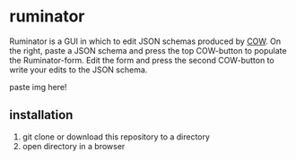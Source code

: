 # ruminator

Ruminator is a GUI in which to edit JSON schemas produced by [COW](http://csvw-converter.readthedocs.io/en/latest/#). On the right, paste a JSON schema and press the top COW-button to populate the Ruminator-form. Edit the form and press the second COW-button to write your edits to the JSON schema.

paste img here!

## installation

1. git clone or download this repository to a directory
2. open directory in a browser
